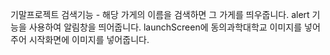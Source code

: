 기말프로젝트
검색기능 - 해당 가게의 이름을 검색하면 그 가게를 띄우줍니다.
alert 기능을 사용하여 알림창을 띄어줍니다.
launchScreen에 동의과학대학교 이미지를 넣어주어 시작화면에 이미지를 넣어줍니다.

